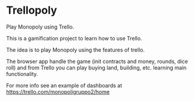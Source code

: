 # Trellopoly

Play Monopoly using Trello.

This is a gamification project to learn how to use Trello.

The idea is to play Monopoly using the features of trello.

The browser app handle the game (init contracts and money, rounds, dice roll) and from Trello you can play buying land, building, etc. learning main functionality.

For more info see an example of dashboards at https://trello.com/monopoligruppo2/home
